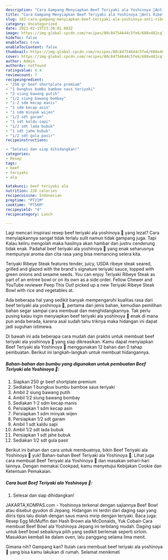 ```yaml
---
description: "Cara Gampang Menyiapkan Beef Teriyaki ala Yoshinoya 🥓Anti Ribet"
title: "Cara Gampang Menyiapkan Beef Teriyaki ala Yoshinoya 🥓Anti Ribet"
slug: 163-cara-gampang-menyiapkan-beef-teriyaki-ala-yoshinoya-anti-ribet
category: Uncategorized
date: 2023-02-15T23:39:01.683Z
image: https://img-global.cpcdn.com/recipes/80c84754644c5fe6/680x482cq70/beef-teriyaki-ala-yoshinoya-foto-resep-utama.jpg
hideToc: false
enableToc: true
enableTocContent: false
thumbnail: https://img-global.cpcdn.com/recipes/80c84754644c5fe6/680x482cq70/beef-teriyaki-ala-yoshinoya-foto-resep-utama.jpg
cover: https://img-global.cpcdn.com/recipes/80c84754644c5fe6/680x482cq70/beef-teriyaki-ala-yoshinoya-foto-resep-utama.jpg
author: Admin
authorAv: notfound
ratingvalue: 4.4
reviewcount: 7
recipeingredient:
- "250 gr beef shortplate premium"
- "1 bungkus bumbu bamboe saus teriyaki"
- "2 siung bawang putih"
- "1/2 siung bawang bombay"
- "1-2 sdm kecap manis"
- "1 sdm kecap asin"
- "1 sdm minyak wijen"
- "1/2 sdt garam"
- "1 sdt kaldu sapi"
- "1/2 sdt lada bubuk"
- "1 sdt jahe bubuk"
- "1/2 sdt gula pasir"
recipeinstructions:

- "Selesai dan siap dihidangkan!"
categories:
- Resep
tags:
- beef
- teriyaki
- ala

katakunci: beef teriyaki ala 
nutrition: 228 calories
recipecuisine: Indonesian
preptime: "PT21M"
cooktime: "PT56M"
recipeyield: "4"
recipecategory: Lunch

---
```



Lagi mencari inspirasi resep beef teriyaki ala yoshinoya 🥓 yang lezat? Cara menyiapkannya sangat tidak terlalu sulit namun tidak gampang juga. Tapi Kalau keliru mengolah maka hasilnya akan hambar dan justru cenderung tidak enak. Padahal beef teriyaki ala yoshinoya 🥓 yang enak seharusnya mempunyai aroma dan cita rasa yang bisa memancing selera kita.


Teriyaki Ribeye Steak features tender, juicy, USDA ribeye steak seared, grilled and glazed with the brand&#39;s signature teriyaki sauce, topped with green onions and sesame seeds. You can enjoy Teriyaki Ribeye Steak as part of an entree bowl or on its own as a side order. Fellow Chewer and YouTube reviewer Peep This Out! picked up a new Teriyaki Ribeye Steak Bowl with rice and vegetables at.

Ada beberapa hal yang sedikit banyak mempengaruhi kualitas rasa dari beef teriyaki ala yoshinoya 🥓, pertama dari jenis bahan, kemudian pemilihan bahan segar sampai cara membuat dan menghidangkannya. Tak perlu pusing kalau ingin menyiapkan beef teriyaki ala yoshinoya 🥓 enak di mana pun anda berada, karena asal sudah tahu triknya maka hidangan ini dapat jadi suguhan istimewa.


Di bawah ini ada beberapa cara mudah dan praktis untuk membuat beef teriyaki ala yoshinoya 🥓 yang siap dikreasikan. Kamu dapat menyiapkan Beef Teriyaki ala Yoshinoya 🥓 menggunakan 12 bahan dan 0 tahap pembuatan. Berikut ini langkah-langkah untuk membuat hidangannya.

<!--inarticleads1-->

##### Bahan-bahan dan bumbu yang digunakan untuk pembuatan Beef Teriyaki ala Yoshinoya 🥓:

1. Siapkan 250 gr beef shortplate premium
1. Sediakan 1 bungkus bumbu bamboe saus teriyaki
1. Ambil 2 siung bawang putih
1. Ambil 1/2 siung bawang bombay
1. Sediakan 1-2 sdm kecap manis
1. Persiapkan 1 sdm kecap asin
1. Persiapkan 1 sdm minyak wijen
1. Persiapkan 1/2 sdt garam
1. Ambil 1 sdt kaldu sapi
1. Ambil 1/2 sdt lada bubuk
1. Persiapkan 1 sdt jahe bubuk
1. Sediakan 1/2 sdt gula pasir


Berikut ini bahan dan cara untuk membuatnya, bikin Beef Teriyaki ala Yoshinoya 🥓 yuk! Bahan-bahan Beef Teriyaki ala Yoshinoya 🥓. Lihat juga cara membuat Beef Teriyaki ala Yoshinoya 🥓 dan masakan sehari-hari lainnya. Dengan memakai Cookpad, kamu menyetujui Kebijakan Cookie dan Ketentuan Pemakaian. 

<!--inarticleads2-->

##### Cara buat Beef Teriyaki ala Yoshinoya 🥓:


1. Selesai dan siap dihidangkan!

JAKARTA,KOMPAS.com - Yoshinoya terkenal dengan sajiannya Beef Bowl atau disebut gyudon di Jepang. Hidangan ini terdiri dari daging sapi yang diiris tipis lalu diolah dengan saus manis mirip dengan teriyaki. Baca juga: Resep Egg McMuffin dan Hash Brown ala McDonalds, Yuk Cobain Cara membuat Beef Bowl ala Yoshinoya Jepang ini terbilang mudah. Daging sapi untuk beef bowl sebaiknya pilih yang sedikit berlemak seperti sirloin. Masukkan kembali ke dalam oven, lalu panggang selama lima menit. 

Gimana nih? Gampang kan? Itulah cara membuat beef teriyaki ala yoshinoya 🥓 yang bisa kamu lakukan di rumah. Selamat menikmati
